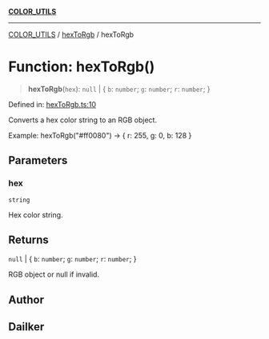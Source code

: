 [**COLOR_UTILS**](../../README.md)

***

[COLOR_UTILS](../../README.md) / [hexToRgb](../README.md) / hexToRgb

# Function: hexToRgb()

> **hexToRgb**(`hex`): `null` \| \{ `b`: `number`; `g`: `number`; `r`: `number`; \}

Defined in: [hexToRgb.ts:10](https://github.com/dailker/everyutil/blob/0531b9744e97cf76b2fb0fb9c6a72c61ec9e2b23/src/color/hexToRgb.ts#L10)

Converts a hex color string to an RGB object.

Example: hexToRgb("#ff0080") → { r: 255, g: 0, b: 128 }

## Parameters

### hex

`string`

Hex color string.

## Returns

`null` \| \{ `b`: `number`; `g`: `number`; `r`: `number`; \}

RGB object or null if invalid.

## Author

## Dailker
